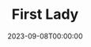---
title: First Lady
date: 2023-09-08T00:00:00
opening_date: 1939-02-07
closing_date: 1939-02-10
layout: productions
playbill:
Theatre: Theatre Jacksonville
Venue: Little Theatre
cast:
- A Butler: William Pearce
- A Chinese: F.A. Copp
- A Gate-Crasher: Annette Marco
- A General: Stanley Morrell
- Ann Forrester: Patty Frederick
- Belle Hardwick: Edre Ferguson
- Bleecker: Elmo Lehman
- Carter Hibbard: Lawrence Case
- Charles: Everett Dwight
- Elsworth T. Ganning: Louis Larmoyeux
- Emmy Paige: Mary Anderson
- George Mason: Olin W. Stagg
- Her Friend: Alice Coleman
- Herbert Sedgwick: Birt Byrd
- Irene Hibbard: Mrs. Gardner W. Beckett
- Jason Flemming: Raymond C. Winstead
- Lucy Chase Wayne: Mrs. Thomas L. Snowden
- Mrs. Creevy: Charlotte Ecker
- Mrs. Davenport: Dorothy Harlan
- Mrs. Ives: Aileen Clark
- Senator Keane: William Blois, Jr.
- Senor Ortega: Paul Delgado
- Sophy Prescott: Eloise Frink
- Stephen Wayne: Allen Moreland
- The Baroness: Ilah Fay Blois
- Tom Hardwick: William H. Moore
crew:
- Director: Huron L. Blyden
- Lighting:
  - Earl DeFlorin
  - Roy Hill
- Make-up: Mrs. Everett Dwight
- Props:
  - Elizabeth Blasingame
  - Meriel Milam
  - Mrs. H. Ward Preston
- Staging:
  - Alex Pillsbury
  - Hall Harris
  - Jesse Hoagland
  - Joseph Azar
  - P.G. Camp
  - Ray Williams
  - William Pearce
orchestra:
---